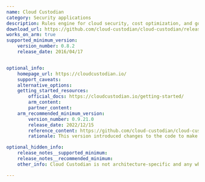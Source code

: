 ```yaml
---
name: Cloud Custodian
category: Security applications
description: Rules engine for cloud security, cost optimization, and governance, DSL in yaml for policies to query, filter, and take actions on resources.
download_url: https://github.com/cloud-custodian/cloud-custodian/releases
works_on_arm: true
supported_minimum_version:
    version_number: 0.8.2
    release_date: 2016/04/17


optional_info:
    homepage_url: https://cloudcustodian.io/
    support_caveats:
    alternative_options:
    getting_started_resources:
        official_docs: https://cloudcustodian.io/getting-started/
        arm_content:
        partner_content:
    arm_recommended_minimum_version:
        version_number: 0.9.21.0
        release_date: 2022/12/15
        reference_content: https://github.com/cloud-custodian/cloud-custodian/releases/tag/0.9.21.0
        rationale: This version introduced changes to the code to make custodian lambdas aws graviton compatible.

optional_hidden_info:
    release_notes__supported_minimum:
    release_notes__recommended_minimum:
    other_info: Cloud Custodian is not architecture-specific and any wheels are released on [PyPI](https://pypi.org/project/c7n/#files).

---
```

